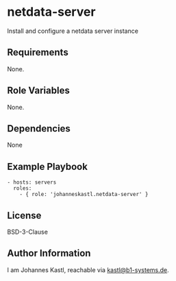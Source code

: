 netdata-server
=========

Install and configure a netdata server instance

Requirements
------------

None.

Role Variables
--------------

None.

Dependencies
------------

None

Example Playbook
----------------

    - hosts: servers
      roles:
        - { role: 'johanneskastl.netdata-server' }

License
-------

BSD-3-Clause

Author Information
------------------

I am Johannes Kastl, reachable via kastl@b1-systems.de.
